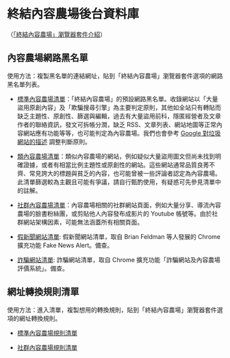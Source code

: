 終結內容農場後台資料庫
======================

（[「終結內容農場」瀏覽器套件介紹](https://github.com/danny0838/content-farm-terminator)）

## 內容農場網路黑名單

使用方法：複製黑名單的連結網址，貼到「終結內容農場」瀏覽器套件選項的網路黑名單列表。

* [標準內容農場清單](https://danny0838.github.io/content-farm-terminator/files/blocklist/content-farms.txt)：「終結內容農場」的預設網路黑名單。收錄網站以「大量盜用原創內容」及「欺騙搜尋引擎」為主要判定原則，其他如全站只有轉貼而缺乏主題性、原創性、篩選與編輯，過去有大量盜用前科，隱匿經營者及文章作者的聯絡資訊，發文可拆帳分潤，缺乏 RSS、文章列表、網站地圖等正常內容網站應有功能等等，也可能判定為內容農場。我們也會參考 [Google 對垃圾網站的描述](https://support.google.com/webmasters/answer/35769?hl=zh-Hant) 調整判斷原則。

* [類內容農場清單](https://danny0838.github.io/content-farm-terminator/files/blocklist/nearly-content-farms.txt)：類似內容農場的網站，例如疑似大量盜用圖文但尚未找到明確證據，或者有相當比例主題性或原創性的網站。這些網站通常品質良莠不齊、常見誇大的標題與貧乏的內容，也可能曾被一些評論者認定為內容農場。此清單篩選較為主觀且可能有爭議，請自行甄酌使用，有疑惑可先參見清單中的註解。

* [社群內容農場清單](https://danny0838.github.io/content-farm-terminator/files/blocklist/sns-content-farms.txt)：內容農場相關的社群網站頁面，例如大量分享、導流內容農場的臉書粉絲團，或剪貼他人內容發布成影片的 Youtube 帳號等。由於社群網站架構因素，可能無法涵蓋所有相關頁面。

* [假新聞網站清單](https://danny0838.github.io/content-farm-terminator/files/blocklist/fake-news.txt): 假新聞網站清單，取自 Brian Feldman 等人發展的 Chrome 擴充功能 Fake News Alert。備查。

* [詐騙網站清單](https://danny0838.github.io/content-farm-terminator/files/blocklist/scam-sites.txt): 詐騙網站清單，取自 Chrome 擴充功能「詐騙網站及內容農場評價系統」。備查。


## 網址轉換規則清單

使用方法：進入清單，複製想用的轉換規則，貼到「終結內容農場」瀏覽器套件選項的網址轉換規則。

* [標準內容農場規則清單](https://danny0838.github.io/content-farm-terminator/files/blocklist/content-farms-trules.txt)

* [社群內容農場規則清單](https://danny0838.github.io/content-farm-terminator/files/blocklist/sns-content-farms-trules.txt)
